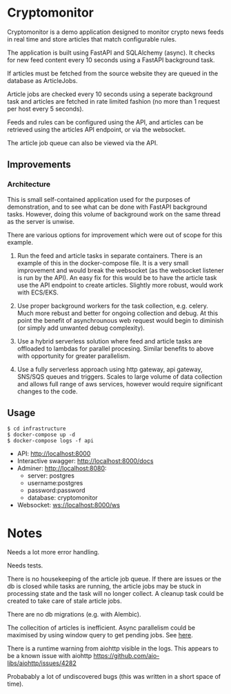 # Cryptomonitor
Cryptomonitor is a demo application designed to monitor crypto news feeds in real time and store articles that match configurable rules.

The application is built using FastAPI and SQLAlchemy (async). 
It checks for new feed content every 10 seconds using a FastAPI background task.

If articles must be fetched from the source website they are queued in the database as ArticleJobs.

Article jobs are checked every 10 seconds using a seperate background task and articles are fetched in rate limited fashion (no more than 1 request per host every 5 seconds).

Feeds and rules can be configured using the API, and articles can be retrieved using the articles API endpoint, or via the websocket.

The article job queue can also be viewed via the API.


## Improvements

### Architecture
This is small self-contained application used for the purposes of demonstration, and to see what can be done with FastAPI background tasks. However, doing this volume of background work on the same thread as the server is unwise. 

There are various options for improvement which were out of scope for this example.

1. Run the feed and article tasks in separate containers. There is an example of this in the docker-compose file. It is a very small improvement and would break the websocket (as the websocket listener is run by the API). An easy fix for this would be to have the article task use the API endpoint to create articles. Slightly more robust, would work with ECS/EKS.

2. Use proper background workers for the task collection, e.g. celery. Much more rebust and better for ongoing collection and debug. At this point the benefit of asynchrounous web request would begin to diminish (or simply add unwanted debug complexity). 

3. Use a hybrid serverless solution where feed and article tasks are offloaded to lambdas for parallel procesing. Similar benefits to above with opportunity for greater parallelism. 

4. Use a fully serverless approach using http gateway, api gateway, SNS/SQS queues and triggers. Scales to large volume of data collection and allows full range of aws services, however would require significant changes to the code. 

## Usage
```
$ cd infrastructure
$ docker-compose up -d
$ docker-compose logs -f api
```

* API: [http://localhost:8000](http://localhost:8000)
* Interactive swagger: [http://localhost:8000/docs](http://localhost:8000/docs)
* Adminer: [http://localhost:8080](http://localhost:8080):
    * server: postgres 
    * username:postgres 
    * password:password 
    * database: cryptomonitor
* Websocket: [ws://localhost:8000/ws](ws://localhost:8000/ws)


# Notes

Needs a lot more error handling. 

Needs tests.

There is no housekeeping of the article job queue. If there are issues or the db is
closed while tasks are running, the article jobs may be stuck in processing state and the task will no longer collect. A cleanup task could be created to take care of stale article jobs.

There are no db migrations (e.g. with Alembic).

The collecition of articles is inefficient. Async parallelism could be maximised by using window query to get pending jobs. See [here](src/cryptomonitor/database/crud/article.py#103).

There is a runtime warning from aiohttp visible in the logs. This appears to be a known issue with aiohttp https://github.com/aio-libs/aiohttp/issues/4282

Probabably a lot of undiscovered bugs (this was written in a short space of time).
